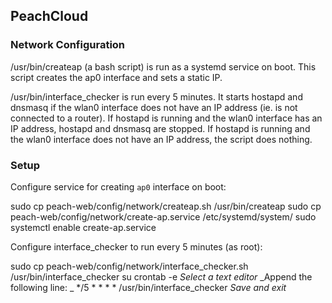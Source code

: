 ## PeachCloud

### Network Configuration

/usr/bin/createap (a bash script) is run as a systemd service on boot. This script creates the ap0 interface and sets a static IP.

/usr/bin/interface_checker is run every 5 minutes. It starts hostapd and dnsmasq if the wlan0 interface does not have an IP address (ie. is not connected to a router). If hostapd is running and the wlan0 interface has an IP address, hostapd and dnsmasq are stopped. If hostapd is running and the wlan0 interface does not have an IP address, the script does nothing.

### Setup

Configure service for creating `ap0` interface on boot:

sudo cp peach-web/config/network/createap.sh /usr/bin/createap
sudo cp peach-web/config/network/create-ap.service /etc/systemd/system/
sudo systemctl enable create-ap.service

Configure interface_checker to run every 5 minutes (as root):

sudo cp peach-web/config/network/interface_checker.sh /usr/bin/interface_checker
su
crontab -e
_Select a text editor_
_Append the following line: _
*/5 * * * * /usr/bin/interface_checker
_Save and exit_

